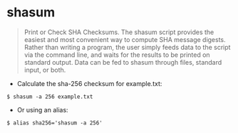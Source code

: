 # shasum

> Print or Check SHA Checksums. The shasum script provides the easiest and most convenient way to compute SHA message digests. Rather than writing a program, the user simply feeds data to the script via the command line, and waits for the results to be printed on standard output. Data can be fed to shasum through files, standard input, or both.

- Calculate the sha-256 checksum for example.txt:

`$ shasum -a 256 example.txt`

- Or using an alias:

`$ alias sha256='shasum -a 256'`
